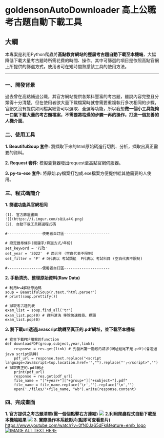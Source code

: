 # goldensonAutoDownloader 高上公職考古題自動下載工具

## 大綱
本專案是利用Python爬蟲將**高點教育網站的歷屆考古題自動下載至本機端**，大幅降低下載大量考古題時所需花費的時間、操作。其中可篩選的項目是依照高點官網上所提供的篩選方式，使用者可在短時間熟悉該工具的使用方法。
  
---
### 一、開發背景
過去曾在高點補過公職，其官方網站提供各類科豐富的考古題，雖說內容完整且分類得十分清楚，但在使用者欲大量下載檔案時就會需要重複執行多次相同的步驟，官網又沒有提供如同檔案總管可以選取、全選等功能，所以我想**做一個小工具能夠一口氣下載大量的考古題檔案，不需要將枯燥的步驟一再的操作，打造一個友善的人機介面**。
### 二、使用工具
**1. BeautifulSoup 套件:** 將擷取下來的html原始碼進行切割、分析，擷取出真正需要的資料。

**2. Request 套件:** 模擬瀏覽器發出request至高點官網伺服器。

**3. py-to-exe 套件:** 將原始.py檔案打包成.exe檔案方便提供給其他需要的人使用。
### 三、程式碼簡介
**1. 篩選功能與官網相同**

    (1). 官方篩選畫面 
    ![](https://i.imgur.com/sQiLa4X.png)
    (2). 自動下載工具篩選程式碼

``` python=
#----------------使用者自訂區---------------------

# 設定搜尋條件(關鍵字/篩選方式/年份)
set_keyword = '行政'
set_year = '2022'  # 西元年 (空白代表不限制)
set_filter = 'P' # D代表以 考試類組  P代表以 考試科目 (空白代表不限制)

#----------------使用者自訂區---------------------
```
    
**2. 手動清洗、整理原始資料(Raw Data)**
``` python=
# 利用bs4解析原始碼
soup = BeautifulSoup(r.text,"html.parser")
# print(soup.prettify())

# 擷取考古題列表
exam_list = soup.find_all('tr') 
exam_list.pop(0) # 資料清洗 移除快速搜尋、標頭
exam_list.pop(0)
``` 

**3. 將下載url透過javascript跳轉至真正的.pdf網址，並下載至本機端**
``` python=
# 宣告下載PDF檔案的function
def downloadPDF(group,subject,year,link):
    response = res.get(link) # 先發出第一階段的請求(網址結尾不是.pdf)(會透過java script跳轉)
    pdf_url = response.text.replace("<script language=JavaScript>top.location.href='","").replace("';</script>","") # 擷取真正的.pdf網址
    print(pdf_url)
    response = res.get(pdf_url)
    file_name = "["+year+"]["+group+"]["+subject+"].pdf"
    file_name = file_name.replace('\r','').replace('\n','')
    open('./files/'+file_name, "wb").write(response.content)
```


### 四、完成畫面 
**1. 官方提供之考古題清單(需一個個點擊右方連結)** 
![](https://i.imgur.com/uaYAG8d.png)
**2.利用爬蟲程式自動下載至本機端結果**
![](https://i.imgur.com/wkAMdQj.png)
**3. 實際操作本系統影片(點即可查看影片)**
https://www.youtube.com/watch?v=0fN0Ja65dFk&feature=emb_logo
[![IMAGE ALT TEXT HERE](https://img.youtube.com/vi/0fN0Ja65dFk/0.jpg)](https://www.youtube.com/watch?v=0fN0Ja65dFk)
 



 
